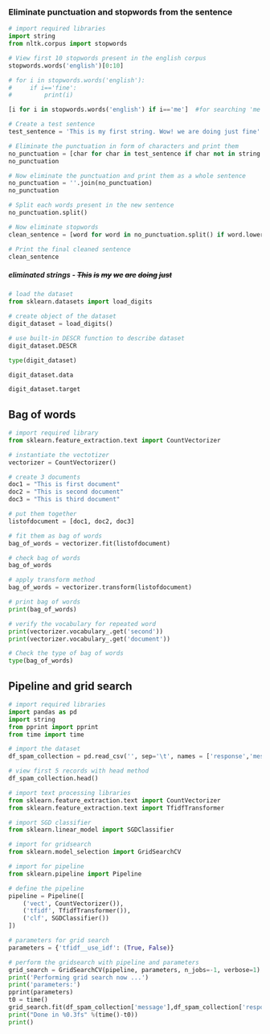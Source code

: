 ### Eliminate punctuation and stopwords from the sentence


```python
# import required libraries
import string
from nltk.corpus import stopwords
```


```python
# View first 10 stopwords present in the english corpus
stopwords.words('english')[0:10]
```


```python
# for i in stopwords.words('english'):
#     if i=='fine':
#         print(i)

[i for i in stopwords.words('english') if i=='me']  #for searching 'me' inside the corpus 'english'
```


```python
# Create a test sentence
test_sentence = 'This is my first string. Wow! we are doing just fine'
```


```python
# Eliminate the punctuation in form of characters and print them
no_punctuation = [char for char in test_sentence if char not in string.punctuation]
no_punctuation
```


```python
# Now eliminate the punctuation and print them as a whole sentence
no_punctuation = ''.join(no_punctuation)
no_punctuation
```


```python
# Split each words present in the new sentence
no_punctuation.split()
```


```python
# Now eliminate stopwords
clean_sentence = [word for word in no_punctuation.split() if word.lower() not in stopwords.words('english')]
```


```python
# Print the final cleaned sentence
clean_sentence
```

##### eliminated strings - ~~This~~ ~~is~~ ~~my~~ ~~we~~ ~~are~~ ~~doing~~ ~~just~~


```python
# load the dataset
from sklearn.datasets import load_digits
```


```python
# create object of the dataset
digit_dataset = load_digits()
```


```python
# use built-in DESCR function to describe dataset
digit_dataset.DESCR
```


```python
type(digit_dataset)
```


```python
digit_dataset.data
```


```python
digit_dataset.target
```

## Bag of words


```python
# import required library
from sklearn.feature_extraction.text import CountVectorizer
```


```python
# instantiate the vectotizer
vectorizer = CountVectorizer()
```


```python
# create 3 documents
doc1 = "This is first document"
doc2 = "This is second document"
doc3 = "This is third document"
```


```python
# put them together
listofdocument = [doc1, doc2, doc3]
```


```python
# fit them as bag of words
bag_of_words = vectorizer.fit(listofdocument)
```


```python
# check bag of words
bag_of_words
```


```python
# apply transform method
bag_of_words = vectorizer.transform(listofdocument)
```


```python
# print bag of words
print(bag_of_words)
```


```python
# verify the vocabulary for repeated word
print(vectorizer.vocabulary_.get('second'))
print(vectorizer.vocabulary_.get('document'))
```


```python
# Check the type of bag of words
type(bag_of_words)
```

## Pipeline and grid search


```python
# import required libraries
import pandas as pd
import string
from pprint import pprint
from time import time
```


```python
# import the dataset
df_spam_collection = pd.read_csv('', sep='\t', names = ['response','message'])
```


```python
# view first 5 records with head method
df_spam_collection.head()
```


```python
# import text processing libraries
from sklearn.feature_extraction.text import CountVectorizer
from sklearn.feature_extraction.text import TfidfTransformer

# import SGD classifier
from sklearn.linear_model import SGDClassifier

# import for gridsearch
from sklearn.model_selection import GridSearchCV

# import for pipeline
from sklearn.pipeline import Pipeline

# define the pipeline
pipeline = Pipeline([
    ('vect', CountVectorizer()),
    ('tfidf', TfidfTransformer()),
    ('clf', SGDClassifier())
])
```


```python
# parameters for grid search
parameters = {'tfidf__use_idf': (True, False)}
```


```python
# perform the gridsearch with pipeline and parameters
grid_search = GridSearchCV(pipeline, parameters, n_jobs=-1, verbose=1)
print('Performing grid search now ...')
print('parameters:')
pprint(parameters)
t0 = time()
grid_search.fit(df_spam_collection['message'],df_spam_collection['response'])
print("Done in %0.3fs" %(time()-t0))
print()
```


```python

```
